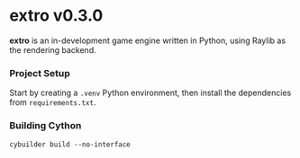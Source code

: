 # extro v0.3.0

**extro** is an in-development game engine written in Python, using Raylib as the rendering backend.

### Project Setup

Start by creating a `.venv` Python environment, then install the dependencies from `requirements.txt`.

### Building Cython

`cybuilder build --no-interface`
